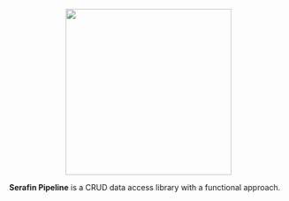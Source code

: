 <p align="center"><img src="https://serafin-labs.github.io/images/logo-serafin-with-text-1080.png" width="300"/></p>

**Serafin Pipeline** is a CRUD data access library with a functional approach.
